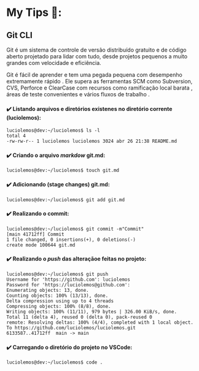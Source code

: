 # My Tips 📌:
## Git CLI
Git é um sistema de controle de versão distribuído gratuito e de código aberto projetado para lidar com tudo, desde projetos pequenos a muito grandes com velocidade e eficiência.

Git é fácil de aprender e tem uma pegada pequena com desempenho extremamente rápido . Ele supera as ferramentas SCM como Subversion, CVS, Perforce e ClearCase com recursos como ramificação local barata , áreas de teste convenientes e vários fluxos de trabalho .
#### ✔️ Listando arquivos e diretórios existenes no diretório corrente (luciolemos):
    luciolemos@dev:~/luciolemos$ ls -l
    total 4
    -rw-rw-r-- 1 luciolemos luciolemos 3024 abr 26 21:38 README.md

#### ✔️ Criando o arquivo _markdow_ git.md: 

    luciolemos@dev:~/luciolemos$ touch git.md

#### ✔️ Adicionando (stage changes) git.md: 
    luciolemos@dev:~/luciolemos$ git add git.md

#### ✔️ Realizando o commit:
    luciolemos@dev:~/luciolemos$ git commit -m"Commit"
    [main 41712ff] Commit
    1 file changed, 0 insertions(+), 0 deletions(-)
    create mode 100644 git.md

#### ✔️ Realizando o _push_ das alteraçãoe feitas no projeto:
    luciolemos@dev:~/luciolemos$ git push
    Username for 'https://github.com': luciolemos
    Password for 'https://luciolemos@github.com': 
    Enumerating objects: 13, done.
    Counting objects: 100% (13/13), done.
    Delta compression using up to 4 threads
    Compressing objects: 100% (8/8), done.
    Writing objects: 100% (11/11), 979 bytes | 326.00 KiB/s, done.
    Total 11 (delta 4), reused 0 (delta 0), pack-reused 0
    remote: Resolving deltas: 100% (4/4), completed with 1 local object.
    To https://github.com/luciolemos/luciolemos.git
    6133587..41712ff  main -> main

#### ✔️ Carregando o diretório do projeto no VSCode:
    luciolemos@dev:~/luciolemos$ code .
